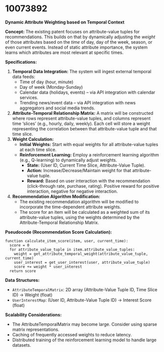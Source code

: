 # 10073892

**Dynamic Attribute Weighting based on Temporal Context**

**Concept:** The existing patent focuses on attribute-value tuples for recommendations. This builds on that by dynamically adjusting the *weight* of those attributes based on the *time* of day, day of the week, season, or even current events.  Instead of static attribute importance, the system learns which attributes are most relevant at specific times.

**Specifications:**

1.  **Temporal Data Integration:** The system will ingest external temporal data feeds:
    *   Time of day (hour, minute)
    *   Day of week (Monday-Sunday)
    *   Calendar data (holidays, events) – via API integration with calendar services.
    *   Trending news/event data – via API integration with news aggregators and social media trends.
2.  **Attribute-Temporal Relationship Matrix:**  A matrix will be constructed where rows represent attribute-value tuples, and columns represent time ‘slices’ (e.g., hourly, daily, weekly).  Each cell will store a weight representing the correlation between that attribute-value tuple and that time slice.
3.  **Weight Calculation:**
    *   **Initial Weights:** Start with equal weights for all attribute-value tuples at each time slice.
    *   **Reinforcement Learning:** Employ a reinforcement learning algorithm (e.g., Q-learning) to dynamically adjust weights.  
        *   **State:**  (User ID, Current Time Slice, Attribute-Value Tuple).
        *   **Action:** Increase/Decrease/Maintain weight for that attribute-value tuple.
        *   **Reward:**  Based on user interaction with the recommendation (click-through rate, purchase, rating).  Positive reward for positive interaction, negative for negative interaction.
4.  **Recommendation Algorithm Modification:**
    *   The existing recommendation algorithm will be modified to incorporate the time-dependent attribute weights.
    *   The score for an item will be calculated as a weighted sum of its attribute-value tuples, using the weights determined by the Attribute-Temporal Relationship Matrix.

**Pseudocode (Recommendation Score Calculation):**

```
function calculate_item_score(item, user, current_time):
  score = 0
  for attribute_value_tuple in item.attribute_value_tuples:
    weight = get_attribute_temporal_weight(attribute_value_tuple, current_time)
    user_interest = get_user_interest(user, attribute_value_tuple)
    score += weight * user_interest
  return score
```

**Data Structures:**

*   `AttributeTemporalMatrix`: 2D array (Attribute-Value Tuple ID, Time Slice ID) -> Weight (float)
*   `UserInterestMap`: (User ID, Attribute-Value Tuple ID) -> Interest Score (float)

**Scalability Considerations:**

*   The AttributeTemporalMatrix may become large. Consider using sparse matrix representations.
*   Caching of frequently accessed weights to reduce latency.
*   Distributed training of the reinforcement learning model to handle large datasets.